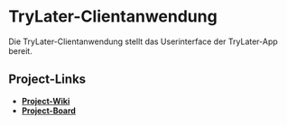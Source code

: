 # TryLater-Clientanwendung
Die TryLater-Clientanwendung stellt das Userinterface der TryLater-App bereit.

## Project-Links
- **[Project-Wiki](https://github.com/SpaghettiCodeGang/TryLater-Server/wiki)**
- **[Project-Board](https://github.com/orgs/SpaghettiCodeGang/projects/1)**
